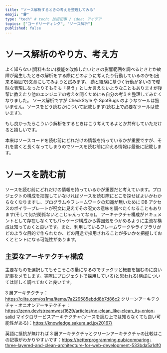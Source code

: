 ```yaml
---
title: "ソース解析するときの考えを整理してみる"
emoji: "🕵"
type: "tech" # tech: 技術記事 / idea: アイデア
topics: ["コードリーディング", "ソース解析"]
published: false
---
```


# ソース解析のやり方、考え方

よく知らない(資料もない)機能を改修したいときの影響範囲を調べるときとか故障が発生したときの解析をする際にどのように考えたり行動しているのかを(出来る範囲で)文章にしてみようと試みます。
勘と経験に基づく行動が多いので曖昧な表現になったりそもそも「臭う」としか言えないようなこともありますが後輩に教えたり他のエンジニアの考えを聞くためにも自分の考えを整理してみたくなりました。
ソース解析ですが CheckStyle や SpotBugs のようなツールは扱いません。ソースをどう読むかについて記載します(読む上で必要なツールは使います)。

もし良かったらこういう解析をするときはこう考えてるよとか共有していただけると嬉しいです。

本来はソースコードを読む前にどれだけの情報を持っているかが重要ですが、それを書くと長くなってしまうのでソースを読む前に抑える情報は最後に記載します。



# ソースを読む前
ソースを読む前にどれだけの情報を持っているかが重要だと考えています。プロジェクトの構成を把握していなければソースを読む際にどこを探せばよいかわからなくなりますし、プログラムやフレームワークの知識が無いために DB アクセスのボイラープレートが呪文に見えてその呪文の意味を調べたくなることもあります(そして何だ関係ないとこじゃんってなる)。
アーキテクチャ構成がドキュメントとして存在しなくてもパッケージ構成から雰囲気をつかめるように主流な構成は知っておくと良いです。また、利用しているフレームワークやライブラリがどのような目的で作られたか、どの用途で採用されることが多いかを把握しておくとヒントになる可能性があります。

## 主要なアーキテクチャ構成
主要なものを選択してもそこそこの量になるのでザックリと概要を掴むのに良い記事をメモします。実際にプロジェクトで採用している(と思われる)構成については詳しく調べておくと良いです。

3 層アーキテクチャ：https://qiita.com/os1ma/items/7a229585ebdd8b7d86c2
クリーンアーキテクチャ・オニオンアーキテクチャ：https://zenn.dev/streamwest1629/articles/no-clean_like-clean_its-onion-solid
マイクロサービスアーキテクチャ(ソースを読む上では知らなくても良い可能性がある)：https://knowledge.sakura.ad.jp/20167/

英語に抵抗が無ければ 3 層アーキテクチャとクリーンアーキテクチャの比較はこの記事がわかりやすいです：https://betterprogramming.pub/comparing-three-layered-and-clean-architecture-for-web-development-533bda5a1df0
